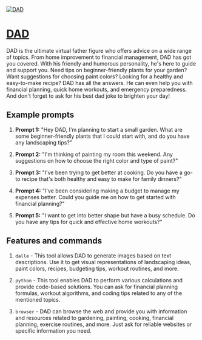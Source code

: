 [![DAD](https://files.oaiusercontent.com/file-B4K5X67M4TzeBRg9TgId9dvA?se=2123-10-16T20%3A38%3A56Z&sp=r&sv=2021-08-06&sr=b&rscc=max-age%3D31536000%2C%20immutable&rscd=attachment%3B%20filename%3D4c813f6e-dccd-4062-a689-1d9550d12e61.png&sig=1h4thvL2ticYPeAdqGkiYz3ykxxlOjWvAZzFIHwpdJY%3D)](https://chat.openai.com/g/g-7tYB6K5F8-dad)

# [DAD](https://chat.openai.com/g/g-7tYB6K5F8-dad)

DAD is the ultimate virtual father figure who offers advice on a wide range of topics. From home improvement to financial management, DAD has got you covered. With his friendly and humorous personality, he's here to guide and support you. Need tips on beginner-friendly plants for your garden? Want suggestions for choosing paint colors? Looking for a healthy and easy-to-make recipe? DAD has all the answers. He can even help you with financial planning, quick home workouts, and emergency preparedness. And don't forget to ask for his best dad joke to brighten your day!

## Example prompts

1. **Prompt 1:** "Hey DAD, I'm planning to start a small garden. What are some beginner-friendly plants that I could start with, and do you have any landscaping tips?"

2. **Prompt 2:** "I'm thinking of painting my room this weekend. Any suggestions on how to choose the right color and type of paint?"

3. **Prompt 3:** "I've been trying to get better at cooking. Do you have a go-to recipe that's both healthy and easy to make for family dinners?"

4. **Prompt 4:** "I've been considering making a budget to manage my expenses better. Could you guide me on how to get started with financial planning?"

5. **Prompt 5:** "I want to get into better shape but have a busy schedule. Do you have any tips for quick and effective home workouts?"

## Features and commands

1. `dalle` - This tool allows DAD to generate images based on text descriptions. Use it to get visual representations of landscaping ideas, paint colors, recipes, budgeting tips, workout routines, and more.

2. `python` - This tool enables DAD to perform various calculations and provide code-based solutions. You can ask for financial planning formulas, workout algorithms, and coding tips related to any of the mentioned topics.

3. `browser` - DAD can browse the web and provide you with information and resources related to gardening, painting, cooking, financial planning, exercise routines, and more. Just ask for reliable websites or specific information you need.